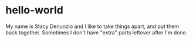 # hello-world
My name is Stacy Denunzio and I like to take things apart, and put them back together. Sometimes I don't have "extra" parts leftover after I'm done. 

